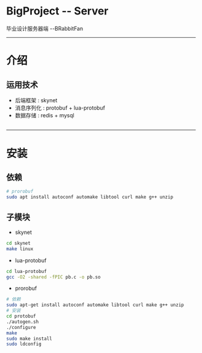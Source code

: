 # BigProject -- Server
毕业设计服务器端  --BRabbitFan

---
# 介绍
## 运用技术
- 后端框架 : skynet  
- 消息序列化 : protobuf + lua-protobuf
- 数据存储 : redis + mysql
## 

---
# 安装
## 依赖
```zsh
# prorobuf
sudo apt install autoconf automake libtool curl make g++ unzip
```
## 子模块
- skynet  
```zsh
cd skynet
make linux
```
<!-- - lua-5.4.2
```bash
cd lua-5.4.2
make linux
sudo make install
``` -->
- lua-protobuf
```bash
cd lua-protobuf
gcc -O2 -shared -fPIC pb.c -o pb.so
```
- prorobuf
```zsh
# 依赖
sudo apt-get install autoconf automake libtool curl make g++ unzip
# 安装
cd protobuf
./autogen.sh
./configure
make
sudo make install
sudo ldconfig
```
